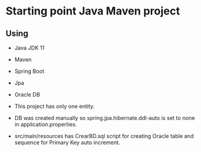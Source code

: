 # Starting point Java Maven project

## Using

- Java JDK 11
- Maven
- Spring Boot
- Jpa
- Oracle DB

- This project has only one entity.
- DB was created manually so spring.jpa.hibernate.ddl-auto is set to none in application.properties.
- src/main/resources has CrearBD.sql script for creating Oracle table and sequence for Primary Key auto increment.
